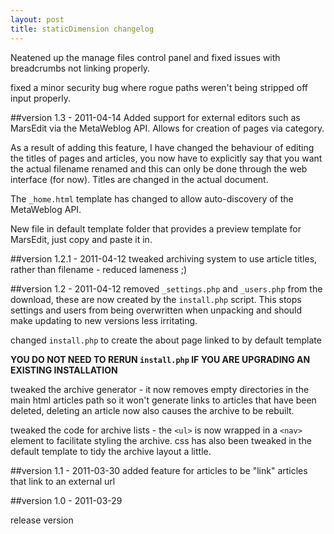 ```yaml
---
layout: post
title: staticDimension changelog
---
```


Neatened up the manage files control panel and fixed issues with breadcrumbs not linking properly.

fixed a minor security bug where rogue paths weren't being stripped off input properly.

##version 1.3 - 2011-04-14
<a id="1.3"></a>
Added support for external editors such as MarsEdit via the MetaWeblog API. Allows for creation of pages via category.

As a result of adding this feature, I have changed the behaviour of editing the titles of pages and articles, you now have to explicitly say that you want the actual filename renamed and this can only be done through the web interface (for now). Titles are changed in the actual document.

The `_home.html` template has changed to allow auto-discovery of the MetaWeblog API.

New file in default template folder that provides a preview template for MarsEdit, just copy and paste it in.

##version 1.2.1 - 2011-04-12
<a id="1.2.1"></a>
tweaked archiving system to use article titles, rather than filename - reduced lameness ;)

##version 1.2 - 2011-04-12
<a id="1.2"></a>
removed `_settings.php` and `_users.php` from the download, these are now created by the `install.php` script. This stops settings and users from being overwritten when unpacking and should make updating to new versions less irritating.

changed `install.php` to create the about page linked to by default template

**YOU DO NOT NEED TO RERUN `install.php` IF YOU ARE UPGRADING AN EXISTING INSTALLATION**

tweaked the archive generator - it now removes empty directories in the main html articles path so it won't generate links to articles that have been deleted, deleting an article now also causes the archive to be rebuilt.

tweaked the code for archive lists - the `<ul>` is now wrapped in a `<nav>` element to facilitate styling the archive. css has also been tweaked in the default template to tidy the archive layout a little.

##version 1.1 - 2011-03-30
<a id="1.1"></a>
added feature for articles to be "link" articles that link to an external url

##version 1.0 - 2011-03-29

release version
